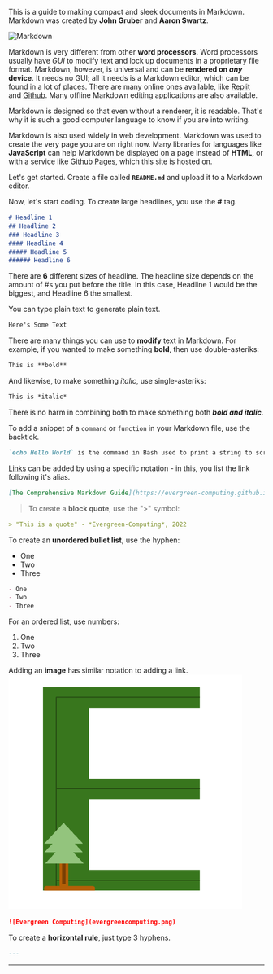 This is a guide to making compact and sleek documents in Markdown. Markdown was created by **John Gruber** and **Aaron Swartz**.

![Markdown](https://softwareicons.kps10.repl.co/icons/program/si_markdown.png)

Markdown is very different from other **word processors**. Word processors usually have *GUI* to modify text and lock up documents in a proprietary file format. Markdown, however, is universal and can be **rendered on *any* device**. It needs no GUI; all it needs is a Markdown editor, which can be found in a lot of places. There are many online ones available, like [Replit](https://replit.com) and [Github](https://github.com). Many offline Markdown editing applications are also available.

Markdown is designed so that even without a renderer, it is readable. That's why it is such a good computer language to know if you are into writing.

Markdown is also used widely in web development. Markdown was used to create the very page you are on right now. Many libraries for languages like **JavaScript** can help Markdown be displayed on a page instead of **HTML**, or with a service like [Github Pages](https://pages.github.com), which this site is hosted on.

Let's get started. Create a file called **`README.md`** and upload it to a Markdown editor.

Now, let's start coding. To create large headlines, you use the **#** tag.

```markdown
# Headline 1
## Headline 2
### Headline 3
#### Headline 4
##### Headline 5
###### Headline 6
```
There are **6** different sizes of headline. The headline size depends on the amount of #s you put before the title. In this case, Headline 1 would be the biggest, and Headline 6 the smallest.

You can type plain text to generate plain text.

```markdown
Here's Some Text
```
There are many things you can use to **modify** text in Markdown. For example, if you wanted to make something **bold**, then use double-asteriks:

```markdown
This is **bold**
```
And likewise, to make something *italic*, use single-asteriks:
```markdown
This is *italic*
```
There is no harm in combining both to make something both ***bold and italic***.

To add a snippet of a `command` or `function` in your Markdown file, use the backtick.
```markdown
`echo Hello World` is the command in Bash used to print a string to screen.
```

[Links](https://evergreen-computing.github.io/markdownguide/) can be added by using a specific notation - in this, you list the link following it's alias.
```markdown
[The Comprehensive Markdown Guide](https://evergreen-computing.github.io/markdownguide/)
```
> To create a **block quote**, use the ">" symbol:
```markdown
> "This is a quote" - *Evergreen-Computing*, 2022
```  
  
 To create an **unordered bullet list**, use the hyphen:
 
 - One
 - Two
 - Three

```markdown
- One
- Two
- Three
```

For an ordered list, use numbers:

1. One
2. Two
3. Three

Adding an **image** has similar notation to adding a link.
![Evergreen Computing](evergreencomputing.png)
```markdown
![Evergreen Computing](evergreencomputing.png)
```
To create a **horizontal rule**, just type 3 hyphens.
```markdown
---
```
---
